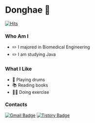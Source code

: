 # Donghae :rainbow:
[![Hits](https://hits.seeyoufarm.com/api/count/incr/badge.svg?url=https%3A%2F%2Fgithub.com%2FDonghae0230&count_bg=%23182459&title_bg=%23888888&icon=&icon_color=%23E7E7E7&title=hits&edge_flat=false)](https://hits.seeyoufarm.com)
### Who Am I
- :pencil2: I majored in Biomedical Engineering
- :pencil2: I am studying Java

### What I Like
- :drum: Playing drums
- :books: Reading books
- :running_man: Doing exercise
 
### Contacts
[![Gmail Badge](https://img.shields.io/badge/Gmail-D14836?style=flat&logo=Gmail&logoColor=white)](mailto:ldonghae320@gmail.com) [![Tistory Badge](https://img.shields.io/badge/Tech%20Blog-011627?style=flat&logoColor=white)](https://donghae0230.tistory.com/)
